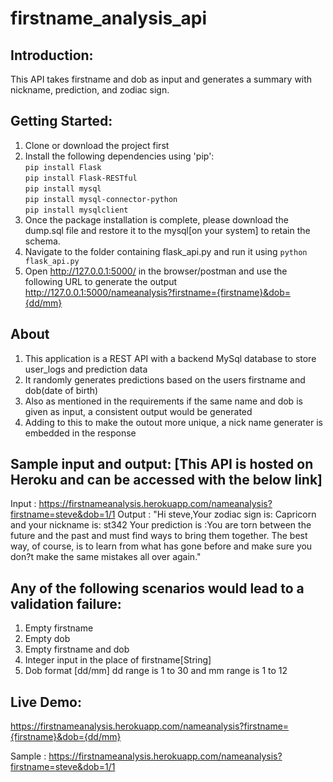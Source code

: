 # firstname_analysis_api

## Introduction:
This API takes firstname and dob as input and generates a summary with nickname, prediction, and zodiac sign.

## Getting Started:
1. Clone or download the project first
2. Install the following dependencies using 'pip':<br/>
  ```pip install Flask```<br/>
  ```pip install Flask-RESTful```<br/>
  ```pip install mysql```<br/>
  ```pip install mysql-connector-python```<br/>
  ```pip install mysqlclient```<br/>
3. Once the package installation is complete, please download the dump.sql file and restore it to the mysql[on your system] to retain the schema.  
4. Navigate to the folder containing flask_api.py and run it using ```python flask_api.py```
5. Open http://127.0.0.1:5000/ in the browser/postman and use the following URL to generate the output<br/>
  http://127.0.0.1:5000/nameanalysis?firstname={firstname}&dob={dd/mm}

## About
1. This application is a REST API with a backend MySql database to store user_logs and prediction data
2. It randomly generates predictions based on the users firstname and dob(date of birth)
3. Also as mentioned in the requirements if the same name and dob is given as input, a consistent output would be generated
4. Adding to this to make the outout more unique, a nick name generater is embedded in the response

## Sample input and output: [This API is hosted on Heroku and can be accessed with the below link]
Input : https://firstnameanalysis.herokuapp.com/nameanalysis?firstname=steve&dob=1/1
Output : "Hi steve,Your zodiac sign is: Capricorn and your nickname is: st342 Your prediction is :You are torn between the future and the past and must find ways to bring them together. The best way, of course, is to learn from what has gone before and make sure you don?t make the same mistakes all over again."

## Any of the following scenarios would lead to a validation failure:
1. Empty firstname
2. Empty dob
3. Empty firstname and dob
4. Integer input in the place of firstname[String]
5. Dob format [dd/mm] dd range is 1 to 30 and mm range is 1 to 12

## Live Demo:
https://firstnameanalysis.herokuapp.com/nameanalysis?firstname={firstname}&dob={dd/mm}

Sample : https://firstnameanalysis.herokuapp.com/nameanalysis?firstname=steve&dob=1/1

